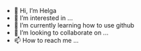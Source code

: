- 👋 Hi, I’m Helga
- 👀 I’m interested in ...
- 🌱 I’m currently learning how to use github
- 💞️ I’m looking to collaborate on ...
- 📫 How to reach me ...

<!---
sahesi/sahesi is a ✨ special ✨ repository because its `README.md` (this file) appears on your GitHub profile.
You can click the Preview link to take a look at your changes.
--->
